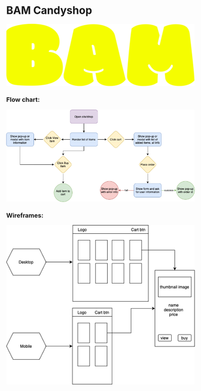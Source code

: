 # BAM Candyshop
![BAM logo](https://github.com/albinario/BAM-candyshop/blob/main/logo.svg)

### Flow chart:
![Flow chart](https://github.com/albinario/BAM-candyshop/blob/main/flow-chart.png)

### Wireframes:
![Wireframes](https://github.com/albinario/BAM-candyshop/blob/main/wireframes.png)
